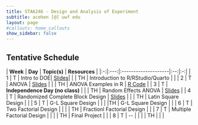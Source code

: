 ```yaml
---
title: STA6246 - Design and Analysis of Experiment
subtitle: acohen [@] uwf edu
layout: page
#callouts: home_callouts
show_sidebar: false
---
```



## Tentative Schedule

| **Week** | **Day** | **Topic(s)** | **Resources** |
|:-:|:---:|:--------------------|:--:|:-:|
| 1    | T     | Intro to DOE| [Slides](https://uwfteaching.github.io/STA6246/STA6246_DOE.pdf#page=1)|
|      | TH    | Introduction to R/RStudio/Quarto | |
| 2    | T     | ANOVA | [Slides](https://uwfteaching.github.io/STA6246/STA6246_DOE.pdf#page=32) |
|      | TH    | ANOVA Examples in R | [R Code](qmd/ANOVA_Examples.html) |
| 3    | T     | **Independence Day (no class)** |
|      | TH    | Random Effects ANOVA | [Slides](https://uwfteaching.github.io/STA6246/STA6246_DOE.pdf#page=66) |
| 4    | T     | Randomized Complete Block Design  | [Slides](https://uwfteaching.github.io/STA6246/STA6246_DOE.pdf#page=77) | 
|      | TH    | Latin Square Design  | |
| 5    | T     | G-L Square Design | | 
|      |TH     | G-L Square Design |  | 
| 6    | T     | Two Factorial Design | |
|      | TH    | Fractionl Factorial Design  |  | 
| 7    | T     | Multiple Factorial Design | |
|      | TH    | Final Project | |
| 8    | T     | -- |  |
|      | TH    |  |  |
